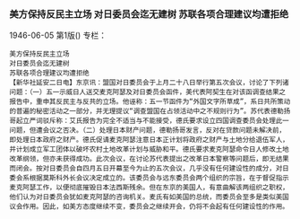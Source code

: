 ### 美方保持反民主立场  对日委员会迄无建树  苏联各项合理建议均遭拒绝

1946-06-05
第1版()
专栏：

    美方保持反民主立场
    对日委员会迄无建树
    苏联各项合理建议均遭拒绝
    【新华社延安二日电】东京讯：盟国对日委员会于上月二十八日举行第五次会议，讨论了下列诸问题：（一）五一示威日人送交麦克阿瑟及对日委员会函件，美代表阿契生在对该函调查结果之报告中，重申其反民主与反共的立场。他诬称：五一节函件为“外国文字所草成”，系日共所策动的普遍的秘密活动之一部分，并无理提议“调查盟国在占领活动中之不规则行为”。苏代表德勒扬哥起立严词驳斥称：艾氏报告为完全不适当与不能接受，德氏要求设立四国调查委员会处理此一问题，但遭会议之否决。（二）处理日本财产问题，德勒扬哥发言，反对在贷款问题未解决前，即处理日本政府之财产。德氏促请麦克阿瑟注意日本正计划将政府之财产与土地分给退伍军人，并计划成立军工团体以破坏农村土地改革计划与威胁和平。德氏要求麦克阿瑟命令日人修改土地改革纲领，但亦未获得成功。此次会议，在讨论苏代表提出之改革日本警察等问题后，即无结果而闭会。按对日委员会自四月五日开幕至今为止的五次会议，几乎没有任何建设性的成分，对日委会系根据莫斯科外长会议决定成立的。该委员会与远东委员会两个组织的宗旨，在于督促指示麦克阿瑟工作，以便彻底摧毁日本法西斯残余。但在东京的美国人，有意曲解该两组织之职权，他们认为对日委员会犹如麦克阿瑟的咨询机关。麦氏有如美国的总统，而委员会至多是类似美国议会作用。因此，如美方态度继续不变，委员会之继续开会，仍将不会起有任何建设性的作用。
